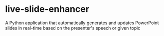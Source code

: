 # live-slide-enhancer
A Python application that automatically generates and updates PowerPoint slides in real-time based on the presenter's speech or given topic
